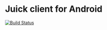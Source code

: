 # Juick client for Android
[![Build Status](https://travis-ci.org/juick/com.juick.android.svg?branch=develop)](https://travis-ci.org/juick/com.juick.android)
